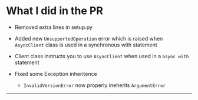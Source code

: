 # What I did in the PR

- Removed extra lines in setup.py
- Added new `UnsupportedOperation` error which is raised when `AsyncClient` class is used in a synchronous with statement

- Client class instructs you to use `AsyncClient` when used in a `async with` statement

- Fixed some Exception inheritence

  - `InvalidVersionError` now properly ineherits `ArgumentError`

--------------
